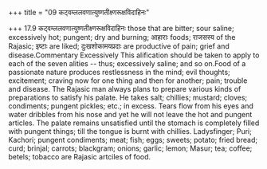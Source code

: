 +++
title = "09 कट्वम्ललवणात्युष्णतीक्ष्णरूक्षविदाहिनः"

+++
17.9 कट्वम्ललवणात्युष्णतीक्ष्णरूक्षविदाहिनः those that are bitter; sour
saline; excessively hot; pungent; dry and burning; आहाराः foods; राजसस्य
of the Rajasic; इष्टाः are liked; दुःखशोकामयप्रदाः are productive of
pain; grief and disease.Commentary Excessively This alification should
be taken to apply to each of the seven alities -- thus; excessively
saline; and so on.Food of a passionate nature produces restlessness in
the mind; evil thoughts; excitement; craving now for one thing and then
for another; pain; trouble and disease. The Rajasic man always plans to
prepare various kinds of preparations to satisfy his palate. He takes
salt; chillies; mustard; cloves; condiments; pungent pickles; etc.; in
excess. Tears flow from his eyes and water dribbles from his nose and
yet he will not leave the hot and pungent articles. The palate remains
unsatisfied until the stomach is completely filled with pungent things;
till the tongue is burnt with chillies. Ladysfinger; Puri; Kachori;
pungent condiments; meat; fish; eggs; sweets; potato; fried bread; curd;
brinjal; carrots; blackgram; onions; garlic; lemon; Masur; tea; coffee;
betels; tobacco are Rajasic artciles of food.
